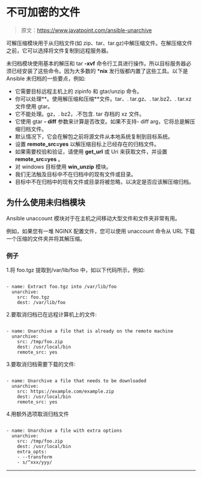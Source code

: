 # 不可加密的文件

> 原文：<https://www.javatpoint.com/ansible-unarchive>

可解压缩模块用于从归档文件(如 zip、tar、tar.gz)中解压缩文件。在解压缩文件之前，它可以选择将文件复制到远程服务器。

未归档模块使用基本的解压和 tar **-xvf** 命令行工具进行操作。所以目标服务器必须已经安装了这些命令。因为大多数的 ***nix** 发行版都内置了这些工具。以下是 Ansible 未归档的一些要点，例如:

*   它需要目标远程主机上的 zipinfo 和 gtar/unzip 命令。
*   你可以处理**。使用解压缩和压缩**文件。tar、. tar.gz、. tar.bz2、. tar.xz 文件使用 gtar。
*   它不能处理。gz，. bz2，.不包含. tar 存档的 xz 文件。
*   它使用 gtar **- diff** 参数来计算是否改变。如果不支持- diff arg，它将总是解压缩归档文件。
*   默认情况下，它会在解包之前将源文件从本地系统复制到目标系统。
*   设置 **remote_src=yes** 以解压缩目标上已经存在的归档文件。
*   如果需要校验和验证，请使用 **get_url** 或 Uri 来获取文件，并设置 **remote_src=yes** 。
*   对 windows 目标使用 **win_unzip** 模块。
*   我们无法触及目标中不在归档中的现有文件或目录。
*   目标中不在归档中的现有文件或目录将被忽略，以决定是否应该解压缩归档。

## 为什么使用未归档模块

Ansible unaccount 模块对于在主机之间移动大型文件和文件夹非常有用。

例如，如果您有一堆 NGINX 配置文件，您可以使用 unaccount 命令从 URL 下载一个压缩的文件夹并将其解压缩。

### 例子

1.将 foo.tgz 提取到/var/lib/foo 中，如以下代码所示，例如:

```

- name: Extract foo.tgz into /var/lib/foo
  unarchive:
    src: foo.tgz
    dest: /var/lib/foo

```

2.要取消归档已在远程计算机上的文件:

```

- name: Unarchive a file that is already on the remote machine
  unarchive:
    src: /tmp/foo.zip
    dest: /usr/local/bin
    remote_src: yes

```

3.要取消归档需要下载的文件:

```

- name: Unarchive a file that needs to be downloaded 
  unarchive:
    src: https://example.com/example.zip
    dest: /usr/local/bin
    remote_src: yes

```

4.用额外选项取消归档文件

```

- name: Unarchive a file with extra options
  unarchive:
    src: /tmp/foo.zip
    dest: /usr/local/bin
    extra_opts:
    - --transform
    - s/^xxx/yyy/

```

* * *